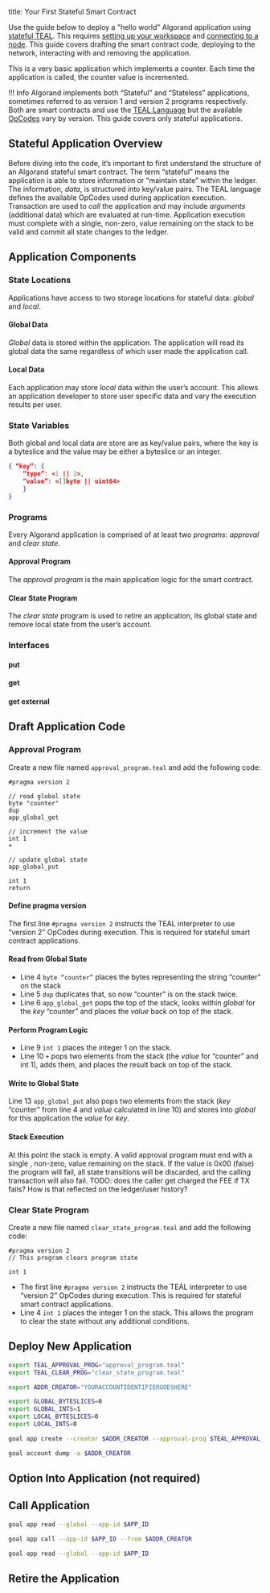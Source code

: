 title: Your First Stateful Smart Contract

Use the guide below to deploy a "hello world" Algorand application using [stateful TEAL](/features/asc1/stateful/). This requires [setting up your workspace](/build-apps/setup/) and [connecting to a node](/build-apps/connect/). This guide covers drafting the smart contract code, deploying to the network, interacting with and removing the application.

This is a very basic application which implements a counter. Each time the application is called, the counter value is incremented. 

!!! Info
	Algorand implements both “Stateful” and “Stateless” applications, sometimes referred to as version 1 and version 2 programs respectively. Both are smart contracts and use the [TEAL Language](/features/asc1/teal/) but the available [OpCodes](/reference/teal/opcodes/) vary by version. This guide covers only stateful applications.

## Stateful Application Overview

Before diving into the code, it’s important to first understand the structure of an Algorand stateful smart contract. The term “stateful” means the application is able to store information or “maintain state” within the ledger. The information, _data_, is structured into key/value pairs. The TEAL language defines the available OpCodes used during application execution. Transaction are used to _call_ the application and may include _arguments_ (additional data) which are evaluated at run-time. Application execution must complete with a single, non-zero, value remaining on the stack to be valid and commit all state changes to the ledger. 

## Application Components

### State Locations

Applications have access to two storage locations for stateful data: _global_ and _local_. 

#### Global Data

_Global_ data is stored within the application. The application will read its global data the same regardless of which user made the application call.

#### Local Data

Each application may store _local_ data within the user’s account. This allows an application developer to store user specific data and vary the execution results per user.

### State Variables

Both global and local data are store are as key/value pairs, where the key is a byteslice and the value may be either a byteslice or an integer.

```json
{ “key”: {
	“type”: <1 || 2>,
	“value”: <[]byte || uint64>
	}
}
```

### Programs

Every Algorand application is comprised of at least two _programs_: *approval* and *clear state*. 

#### Approval Program
The _approval program_ is the main application logic for the smart contract. 

#### Clear State Program
The _clear state_ program is used to retire an application, its global state and remove local state from the user’s account. 

### Interfaces
#### put
#### get
#### get external

## Draft Application Code

### Approval Program

Create a new file named `approval_program.teal` and add the following code:

```teal
#pragma version 2

// read global state
byte "counter"
dup
app_global_get

// increment the value
int 1
+

// update global state
app_global_put

int 1
return
```

#### Define pragma version

The first line `#pragma version 2` instructs the TEAL interpreter to use “version 2” OpCodes during execution. This is required for stateful smart contract applications. 

#### Read from Global State

- Line 4 `byte “counter”` places the bytes representing the string “counter” on the stack
- Line 5 `dup` duplicates that, so now “counter” is on the stack twice.
- Line 6 `app_global_get` pops the top of the stack, looks within _global_ for the _key_ “counter” and places the _value_ back on top of the stack.

#### Perform Program Logic

- Line 9 `int 1` places the integer 1 on the stack.
- Line 10 `+` pops two elements from the stack (the _value_ for “counter” and int 1), adds them, and places the result back on top of the stack.

#### Write to Global State

Line 13 `app_global_put` also pops two elements from the stack (_key_ “counter” from line 4 and _value_ calculated in line 10) and stores into _global_ for this application the _value_ for _key_.

#### Stack Execution

At this point the stack is empty. A valid approval program must end with a single , non-zero, value remaining on the stack. If the value is 0x00 (false) the program will fail, all state transitions will be discarded, and the calling transaction will also fail. TODO: does the caller get charged the FEE if TX fails? How is that reflected on the ledger/user history?

### Clear State Program

Create a new file named `clear_state_program.teal` and add the following code:
```teal
#pragma version 2
// This program clears program state

int 1
```

- The first line `#pragma version 2` instructs the TEAL interpreter to use “version 2” OpCodes during execution. This is required for stateful smart contract applications. 
- Line 4 `int 1` places the integer 1 on the stack. This allows the program to clear the state without any additional conditions.

## Deploy New Application

```bash
export TEAL_APPROVAL_PROG="approval_program.teal"
export TEAL_CLEAR_PROG="clear_state_program.teal"

export ADDR_CREATOR="YOURACCOUNTIDENTIFIERGOESHERE"

export GLOBAL_BYTESLICES=0
export GLOBAL_INTS=1
export LOCAL_BYTESLICES=0
export LOCAL_INTS=0
```

```bash
goal app create --creator $ADDR_CREATOR --approval-prog $TEAL_APPROVAL_PROG --clear-prog $TEAL_CLEAR_PROG --global-byteslices $GLOBAL_BYTESLICES --global-ints $GLOBAL_INTS --local-byteslices $LOCAL_BYTESLICES --local-ints $LOCAL_INTS 

goal account dump -a $ADDR_CREATOR
```

## Option Into Application (not required)

## Call Application

```bash
goal app read --global --app-id $APP_ID

goal app call --app-id $APP_ID --from $ADDR_CREATOR

goal app read --global --app-id $APP_ID
```

## Retire the Application
